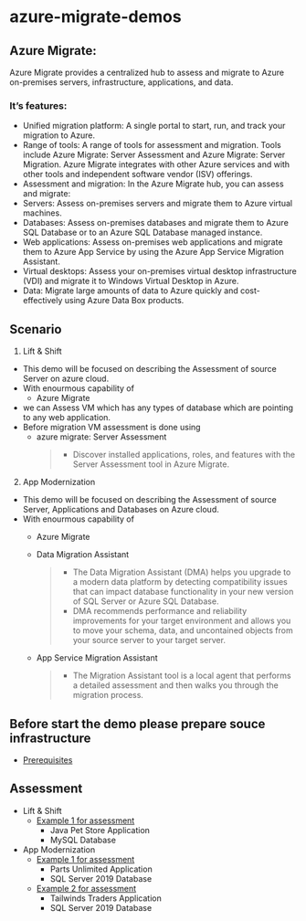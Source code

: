# azure-migrate-demos
## Azure Migrate:
Azure Migrate provides a centralized hub to assess and migrate to Azure on-premises servers, infrastructure, applications, and data.
### It’s features:
* Unified migration platform: A single portal to start, run, and track your migration to Azure.
* Range of tools: A range of tools for assessment and migration. Tools include Azure Migrate: Server Assessment and Azure Migrate: Server Migration. Azure Migrate integrates with other Azure services and with other tools and independent software vendor (ISV) offerings.
* Assessment and migration: In the Azure Migrate hub, you can assess and migrate:
* Servers: Assess on-premises servers and migrate them to Azure virtual machines.
* Databases: Assess on-premises databases and migrate them to Azure SQL Database or to an Azure SQL Database managed instance.
* Web applications: Assess on-premises web applications and migrate them to Azure App Service by using the Azure App Service Migration Assistant.
* Virtual desktops: Assess your on-premises virtual desktop infrastructure (VDI) and migrate it to Windows Virtual Desktop in Azure.
* Data: Migrate large amounts of data to Azure quickly and cost-effectively using Azure Data Box products.
				
				
## Scenario				
1. Lift & Shift
- This demo will be focused on describing the Assessment of source Server on azure cloud. 
- With enourmous capability of
    - Azure Migrate
- we can Assess VM which has any types of database which are pointing to any web application. 
- Before migration VM assessment is done using 
    - azure migrate: Server Assessment
        >- Discover installed applications, roles, and features with the Server Assessment tool in Azure Migrate.

2. App Modernization
- This demo will be focused on describing the Assessment of source Server, Applications and Databases on Azure cloud.
- With enourmous capability of
    - Azure Migrate
    - Data Migration Assistant
        >- The Data Migration Assistant (DMA) helps you upgrade to a modern data platform by detecting compatibility issues that can impact database functionality in your new version of SQL Server or Azure SQL Database.
        >- DMA recommends performance and reliability improvements for your target environment and allows you to move your schema, data, and uncontained objects from your source server to your target server.

    - App Service Migration Assistant
        >- The Migration Assistant tool is a local agent that performs a detailed assessment and then walks you through the migration process.

## Before start the demo please prepare souce infrastructure
- [Prerequisites ](assessment/petstore.md)
## Assessment
* Lift & Shift
    - [Example 1 for assessment](assessment/petstore.md)
        - Java Pet Store Application
        - MySQL Database
* App Modernization
    - [Example 1 for assessment](assessment/partsunlimited.md)
        - Parts Unlimited Application
        - SQL Server 2019 Database
    - [Example 2 for assessment](assessment/tailwind-traders.md)
        - Tailwinds Traders Application
        - SQL Server 2019 Database
